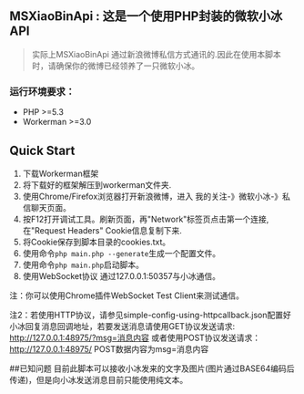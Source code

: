 ## MSXiaoBinApi : 这是一个使用PHP封装的微软小冰API

> 实际上MSXiaoBinApi 通过新浪微博私信方式通讯的.因此在使用本脚本时，请确保你的微博已经领养了一只微软小冰。

### 运行环境要求：
- PHP >=5.3
- Workerman >=3.0

## Quick Start

1. 下载Workerman框架
2. 将下载好的框架解压到workerman文件夹.
3. 使用Chrome/Firefox浏览器打开新浪微博，进入 我的关注-》微软小冰-》私信聊天页面。
4. 按F12打开调试工具。刷新页面，再"Network"标签页点击第一个连接,在"Request Headers" Cookie信息复制下来.
5. 将Cookie保存到脚本目录的cookies.txt。
6. 使用命令```php main.php --generate```生成一个配置文件。
7. 使用命令```php main.php```启动脚本。
8. 使用WebSocket协议 通过127.0.0.1:50357与小冰通信。

注：你可以使用Chrome插件WebSocket Test Client来测试通信。

注2：若使用HTTP协议，请参见simple-config-using-httpcallback.json配置好小冰回复消息回调地址，若要发送消息请使用GET协议发送请求:
http://127.0.0.1:48975/?msg=消息内容
或者使用POST协议发送请求：
http://127.0.0.1:48975/
POST数据内容为msg=消息内容

##已知问题
目前此脚本可以接收小冰发来的文字及图片(图片通过BASE64编码后传递)，但是向小冰发送消息目前只能使用纯文本。
